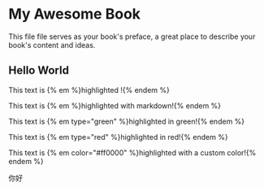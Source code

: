 # My Awesome Book

This file file serves as your book's preface, a great place to describe your book's content and ideas.

## Hello World
This text is {% em %}highlighted !{% endem %}

This text is {% em %}highlighted with markdown!{% endem %}

This text is {% em type="green" %}highlighted in green!{% endem %}

This text is {% em type="red" %}highlighted in red!{% endem %}

This text is {% em color="#ff0000" %}highlighted with a custom color!{% endem %}

你好